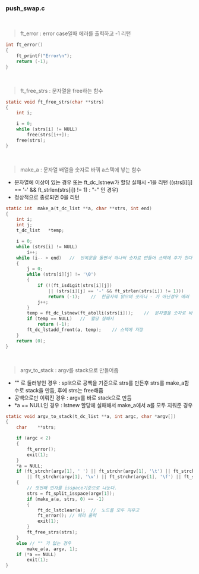 
### push_swap.c

<br>

>ft_error : error case일때 에러를 출력하고 -1 리턴
``` c
int ft_error()
{
	ft_printf("Error\n");
	return (-1);
}
```

<br>

>ft_free_strs : 문자열을 free하는 함수
``` c
static void	ft_free_strs(char **strs)
{
	int	i;

	i = 0;
	while (strs[i] != NULL)
		free(strs[i++]);
	free(strs);
}
```

<br>

>make_a : 문자열 배열을 숫자로 바꿔 a스택에 넣는 함수
- 문자열에 이상이 있는 경우 또는 ft_dc_lstnew가 할당 실패시 -1을 리턴 ((strs[i][j] == '-' && ft_strlen(strs[i]) != 1) : "-" 인 경우)
- 정상적으로 종료되면 0을 리턴
``` c
static int	make_a(t_dc_list **a, char **strs, int end)
{
	int i;
	int j;
	t_dc_list	*temp;

	i = 0;
	while (strs[i] != NULL)
		i++;
	while (i-- > end)	//	반복문을 돌면서 하나씩 숫자로 만들어 스택에 추가 한다. (뒤부터 넣어야 방향이 맞음)
	{
		j = 0;
		while (strs[i][j] != '\0')
		{
			if (!(ft_isdigit(strs[i][j])
				|| (strs[i][j] == '-' && ft_strlen(strs[i]) != 1)))
				return (-1);	//	한글자씩 읽으며 숫자나 - 가 아닌경우 에러
			j++;
		}
		temp = ft_dc_lstnew(ft_atolli(strs[i]));	//	문자열을 숫자로 바꿔 새로운 노드 생성
		if (temp == NULL)	//	할당 실패시
			return (-1);
		ft_dc_lstadd_front(a, temp);	// 스택에 저장
	}
	return (0);
}
```

<br>

>argv_to_stack : argv를 stack으로 만들어줌
- "" 로 둘러쌓인 경우 : split으로 공백을 기준으로 strs를 만든후 strs를 make_a함수로 stack을 만듬, 후에 strs는 free해줌
- 공백으로만 이뤄진 경우 : argv를 바로 stack으로 만듬
- *a == NULL인 경우 : lstnew 할당에 실패해서 make_a에서 a를 모두 지워준 경우
``` c
static void	argv_to_stack(t_dc_list **a, int argc, char *argv[])
{
	char	**strs;

	if (argc < 2)
	{
		ft_error();
		exit(1);
	}
	*a = NULL;
	if (ft_strchr(argv[1], ' ') || ft_strchr(argv[1], '\t') || ft_strchr(argv[1], '\n')
		|| ft_strchr(argv[1], '\v') || ft_strchr(argv[1], '\f') || ft_strchr(argv[1], '\r')) // "1 2 3 4 5" 인 경우
	{
		// 첫번째 인자를 isspace기준으로 나눈다.
		strs = ft_split_isspace(argv[1]);
		if (make_a(a, strs, 0) == -1)
		{
			ft_dc_lstclear(a);	//	노드를 모두 지우고
			ft_error();	// 에러 출력
			exit(1);
		}
		ft_free_strs(strs);
	}
	else // "" 가 없는 경우
		make_a(a, argv, 1);
	if (*a == NULL)
		exit(1);
}
```

<br>